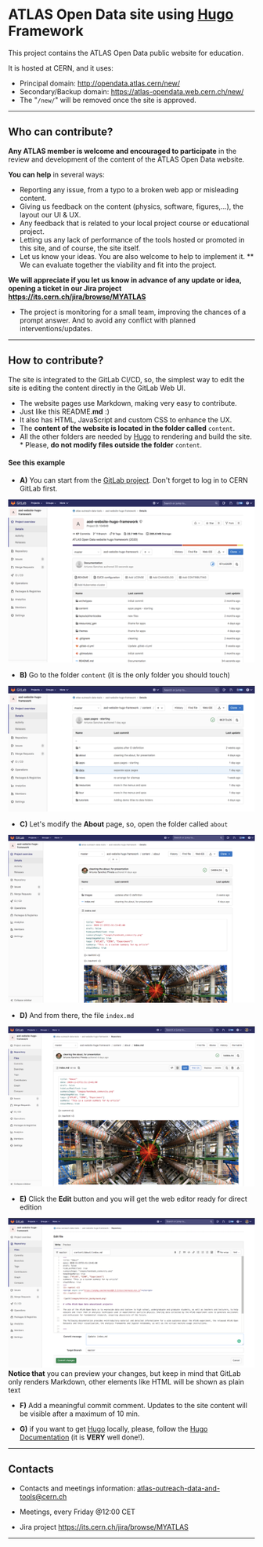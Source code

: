 # ATLAS Open Data site using [Hugo](https://gohugo.io/) Framework

This project contains the ATLAS Open Data public website for education.

It is hosted at CERN, and it uses:
* Principal domain: http://opendata.atlas.cern/new/
* Secondary/Backup domain: https://atlas-opendata.web.cern.ch/new/
 * The "```/new/```" will be removed once the site is approved.

---

## Who can contribute?
**Any ATLAS member is welcome and encouraged to participate** in the review and development of the content of the ATLAS Open Data website.

**You can help** in several ways:
* Reporting any issue, from a typo to a broken web app or misleading content.
* Giving us feedback on the content (physics, software, figures,...), the layout our UI & UX.
* Any feedback that is related to your local project course or educational project.
* Letting us any lack of performance of the tools hosted or promoted in this site, and of course, the site itself.
* Let us know your ideas. You are also welcome to help to implement it.
** We can evaluate together the viability and fit into the project.

**We will appreciate if you let us know in advance of any update or idea, opening a ticket in our Jira project https://its.cern.ch/jira/browse/MYATLAS**
* The project is monitoring for a small team, improving the chances of a prompt answer. And to avoid any conflict with planned interventions/updates.

---

## How to contribute?
The site is integrated to the GitLab CI/CD, so, the simplest way to edit the site is editing the content directly in the GitLab Web UI.
* The website pages use Markdown, making very easy to contribute.
 * Just like this README.**md** :)
 * It also has HTML, JavaScript and custom CSS to enhance the UX.
* The **content of the website is located in the folder called** ```content```.
* All the other folders are needed by [Hugo](https://gohugo.io/) to rendering and build the site. * Please, **do not modify files outside the folder** ```content```.

#### See this example
* **A)** You can start from the [GitLab project](https://gitlab.cern.ch/atlas-outreach-data-tools/aod-website-hugo-framework/). Don't forget to log in to CERN GitLab first.

![](pics/hugo-edit-example-01.png)


* **B)** Go to the folder ```content``` (it is the only folder you should touch)

![step 2](pics/hugo-edit-example-02.png)


* **C)** Let's modify the **About** page, so, open the folder called ```about```

![step 3](pics/hugo-edit-example-03.png)


* **D)** And from there, the file ```index.md```

![step 4](pics/hugo-edit-example-04.png)


* **E)** Click the **Edit** button and you will get the web editor ready for direct edition

![step 5](pics/hugo-edit-example-05.png)
**Notice that** you can preview your changes, but keep in mind that GitLab only renders Markdown, other elements like HTML will be shown as plain text


* **F)** Add a meaningful commit comment. Updates to the site content will be visible after a maximum of 10 min.

* **G)** if you want to get [Hugo](https://gohugo.io/) locally, please, follow the [Hugo Documentation](https://gohugo.io/categories/getting-started) (it is **VERY** well done!).
---

## Contacts
* Contacts and meetings information:
atlas-outreach-data-and-tools@cern.ch

* Meetings, every Friday @12:00 CET

* Jira project https://its.cern.ch/jira/browse/MYATLAS

---
